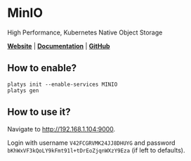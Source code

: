 # MinIO

High Performance, Kubernetes Native Object Storage

**[Website](https://min.io/)** | **[Documentation](https://docs.min.io/minio/baremetal/)** | **[GitHub](https://github.com/minio/minio)**

## How to enable?

```
platys init --enable-services MINIO
platys gen
```

## How to use it?

Navigate to <http://192.168.1.104:9000>.

Login with username `V42FCGRVMK24JJ8DHUYG` and password `bKhWxVF3kQoLY9kFmt91l+tDrEoZjqnWXzY9Eza` (if left to defaults). 


